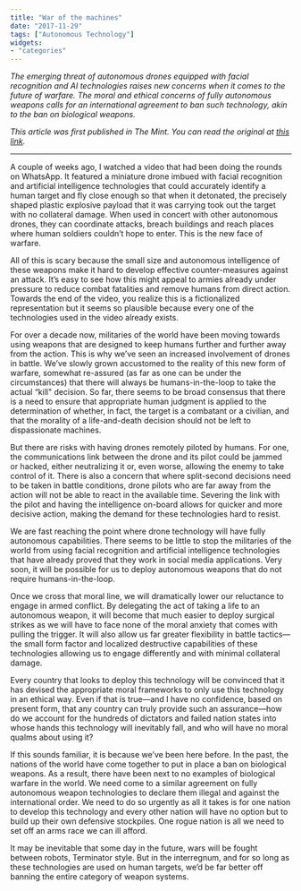 ```yaml
---
title: "War of the machines"
date: "2017-11-29"
tags: ["Autonomous Technology"]
widgets: 
- "categories"
---
```


*The emerging threat of autonomous drones equipped with facial recognition and AI technologies raises new concerns when it comes to the future of warfare. The moral and ethical concerns of fully autonomous weapons calls for an international agreement to ban such technology, akin to the ban on biological weapons.*
<!--more-->
*This article was first published in The Mint. You can read the original at [this link](https://www.livemint.com/Opinion/Afyyfg9vd81sFVjKZH2WyM/War-of-the-machines.html).*

---

A couple of weeks ago, I watched a video that had been doing the rounds on WhatsApp. It featured a miniature drone imbued with facial recognition and artificial intelligence technologies that could accurately identify a human target and fly close enough so that when it detonated, the precisely shaped plastic explosive payload that it was carrying took out the target with no collateral damage. When used in concert with other autonomous drones, they can coordinate attacks, breach buildings and reach places where human soldiers couldn’t hope to enter. This is the new face of warfare.

All of this is scary because the small size and autonomous intelligence of these weapons make it hard to develop effective counter-measures against an attack. It’s easy to see how this might appeal to armies already under pressure to reduce combat fatalities and remove humans from direct action. Towards the end of the video, you realize this is a fictionalized representation but it seems so plausible because every one of the technologies used in the video already exists.

For over a decade now, militaries of the world have been moving towards using weapons that are designed to keep humans further and further away from the action. This is why we’ve seen an increased involvement of drones in battle. We’ve slowly grown accustomed to the reality of this new form of warfare, somewhat re-assured (as far as one can be under the circumstances) that there will always be humans-in-the-loop to take the actual “kill" decision. So far, there seems to be broad consensus that there is a need to ensure that appropriate human judgment is applied to the determination of whether, in fact, the target is a combatant or a civilian, and that the morality of a life-and-death decision should not be left to dispassionate machines.

But there are risks with having drones remotely piloted by humans. For one, the communications link between the drone and its pilot could be jammed or hacked, either neutralizing it or, even worse, allowing the enemy to take control of it. There is also a concern that where split-second decisions need to be taken in battle conditions, drone pilots who are far away from the action will not be able to react in the available time. Severing the link with the pilot and having the intelligence on-board allows for quicker and more decisive action, making the demand for these technologies hard to resist.

We are fast reaching the point where drone technology will have fully autonomous capabilities. There seems to be little to stop the militaries of the world from using facial recognition and artificial intelligence technologies that have already proved that they work in social media applications. Very soon, it will be possible for us to deploy autonomous weapons that do not require humans-in-the-loop.

Once we cross that moral line, we will dramatically lower our reluctance to engage in armed conflict. By delegating the act of taking a life to an autonomous weapon, it will become that much easier to deploy surgical strikes as we will have to face none of the moral anxiety that comes with pulling the trigger. It will also allow us far greater flexibility in battle tactics—the small form factor and localized destructive capabilities of these technologies allowing us to engage differently and with minimal collateral damage.

Every country that looks to deploy this technology will be convinced that it has devised the appropriate moral frameworks to only use this technology in an ethical way. Even if that is true—and I have no confidence, based on present form, that any country can truly provide such an assurance—how do we account for the hundreds of dictators and failed nation states into whose hands this technology will inevitably fall, and who will have no moral qualms about using it?

If this sounds familiar, it is because we’ve been here before. In the past, the nations of the world have come together to put in place a ban on biological weapons. As a result, there have been next to no examples of biological warfare in the world. We need come to a similar agreement on fully autonomous weapon technologies to declare them illegal and against the international order. We need to do so urgently as all it takes is for one nation to develop this technology and every other nation will have no option but to build up their own defensive stockpiles. One rogue nation is all we need to set off an arms race we can ill afford.

It may be inevitable that some day in the future, wars will be fought between robots, Terminator style. But in the interregnum, and for so long as these technologies are used on human targets, we’d be far better off banning the entire category of weapon systems.

